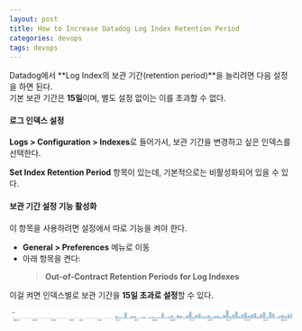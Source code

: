 ```yaml
---
layout: post
title: How to Increase Datadog Log Index Retention Period
categories: devops
tags: devops
---
```


Datadog에서 **Log Index의 보관 기간(retention period)**을 늘리려면 다음 설정을 하면 된다.  
기본 보관 기간은 **15일**이며, 별도 설정 없이는 이를 초과할 수 없다.

#### 로그 인덱스 설정

**Logs > Configuration > Indexes**로 들어가서, 보관 기간을 변경하고 싶은 인덱스를 선택한다.

**Set Index Retention Period** 항목이 있는데, 기본적으로는 비활성화되어 있을 수 있다.

#### 보관 기간 설정 기능 활성화

이 항목을 사용하려면 설정에서 따로 기능을 켜야 한다.

- **General > Preferences** 메뉴로 이동
- 아래 항목을 켠다:  
  > **Out-of-Contract Retention Periods for Log Indexes**

이걸 켜면 인덱스별로 보관 기간을 **15일 초과로 설정**할 수 있다.

![datadog-log-retention](/assets/postImages/HowToIncreaseDatadogLogIndexRententionPeriod/datadog-log-retention.png)